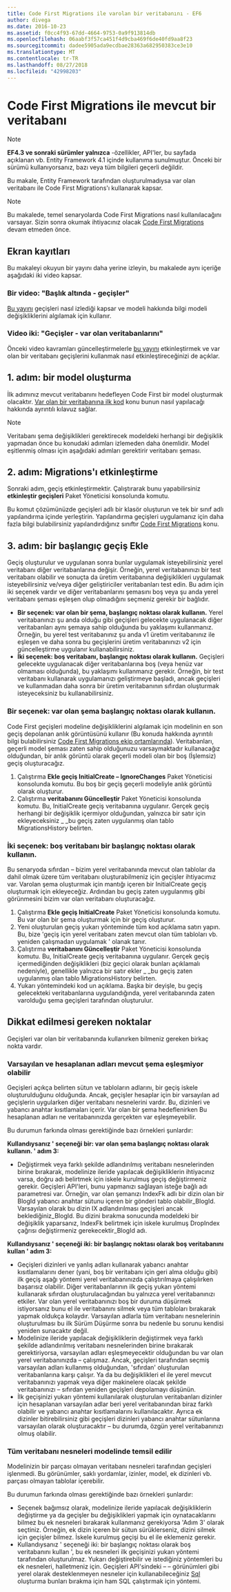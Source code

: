 ```yaml
---
title: Code First Migrations ile varolan bir veritabanını - EF6
author: divega
ms.date: 2016-10-23
ms.assetid: f0cc4f93-67dd-4664-9753-0a9f913814db
ms.openlocfilehash: 06aabf3f57ca451f4d9cba469f6de40fd9aa8f23
ms.sourcegitcommit: dadee5905ada9ecdbae28363a682950383ce3e10
ms.translationtype: MT
ms.contentlocale: tr-TR
ms.lasthandoff: 08/27/2018
ms.locfileid: "42998203"
---
```

# <a name="code-first-migrations-with-an-existing-database"></a>Code First Migrations ile mevcut bir veritabanı
> [!NOTE]
> **EF4.3 ve sonraki sürümler yalnızca** -özellikler, API'ler, bu sayfada açıklanan vb. Entity Framework 4.1 içinde kullanıma sunulmuştur. Önceki bir sürümü kullanıyorsanız, bazı veya tüm bilgileri geçerli değildir.

Bu makale, Entity Framework tarafından oluşturulmadıysa var olan veritabanı ile Code First Migrations'ı kullanarak kapsar.

> [!NOTE]
> Bu makalede, temel senaryolarda Code First Migrations nasıl kullanılacağını varsayar. Sizin sonra okumak ihtiyacınız olacak [Code First Migrations](~/ef6/modeling/code-first/migrations/index.md) devam etmeden önce.

## <a name="screencasts"></a>Ekran kayıtları

Bu makaleyi okuyun bir yayını daha yerine izleyin, bu makalede aynı içeriğe aşağıdaki iki video kapsar.

### <a name="video-one-migrations---under-the-hood"></a>Bir video: "Başlık altında - geçişler"

[Bu yayını](http://channel9.msdn.com/blogs/ef/migrations-under-the-hood) geçişleri nasıl izlediği kapsar ve modeli hakkında bilgi modeli değişikliklerini algılamak için kullanır.

### <a name="video-two-migrations---existing-databases"></a>Video iki: "Geçişler - var olan veritabanlarını"

Önceki video kavramları güncelleştirmelerle [bu yayını](http://channel9.msdn.com/blogs/ef/migrations-existing-databases) etkinleştirmek ve var olan bir veritabanı geçişlerini kullanmak nasıl etkinleştireceğinizi de açıklar.

## <a name="step-1-create-a-model"></a>1. adım: bir model oluşturma

İlk adımınız mevcut veritabanını hedefleyen Code First bir model oluşturmak olacaktır. [Var olan bir veritabanına ilk kod](~/ef6/modeling/code-first/workflows/existing-database.md) konu bunun nasıl yapılacağı hakkında ayrıntılı kılavuz sağlar.

>[!NOTE]
> Veritabanı şema değişiklikleri gerektirecek modeldeki herhangi bir değişiklik yapmadan önce bu konudaki adımları izlemeden daha önemlidir. Model eşitlenmiş olması için aşağıdaki adımları gerektirir veritabanı şeması.

## <a name="step-2-enable-migrations"></a>2. adım: Migrations'ı etkinleştirme

Sonraki adım, geçiş etkinleştirmektir. Çalıştırarak bunu yapabilirsiniz **etkinleştir geçişleri** Paket Yöneticisi konsolunda komutu.

Bu komut çözümünüzde geçişleri adlı bir klasör oluşturun ve tek bir sınıf adlı yapılandırma içinde yerleştirin. Yapılandırma geçişleri uygulamanız için daha fazla bilgi bulabilirsiniz yapılandırdığınız sınıftır [Code First Migrations](~/ef6/modeling/code-first/migrations/index.md) konu.

## <a name="step-3-add-an-initial-migration"></a>3. adım: bir başlangıç geçiş Ekle

Geçiş oluşturulur ve uygulanan sonra bunlar uygulamak isteyebilirsiniz yerel veritabanı diğer veritabanlarına değişir. Örneğin, yerel veritabanınızı bir test veritabanı olabilir ve sonuçta da üretim veritabanına değişiklikleri uygulamak isteyebilirsiniz ve/veya diğer geliştiriciler veritabanları test edin. Bu adım için iki seçenek vardır ve diğer veritabanlarını şemasını boş veya şu anda yerel veritabanı şeması eşleşen olup olmadığını seçmeniz gerekir bir bağlıdır.

-   **Bir seçenek: var olan bir şema, başlangıç noktası olarak kullanın.** Yerel veritabanınızı şu anda olduğu gibi geçişleri gelecekte uygulanacak diğer veritabanları aynı şemaya sahip olduğunda bu yaklaşımı kullanmanız. Örneğin, bu yerel test veritabanınız şu anda v1 üretim veritabanınız ile eşleşen ve daha sonra bu geçişlerini üretim veritabanınızı v2 için güncelleştirme uygulanır kullanabilirsiniz.
-   **İki seçenek: boş veritabanı, başlangıç noktası olarak kullanın.** Geçişleri gelecekte uygulanacak diğer veritabanlarına boş (veya henüz var olmaması olduğunda), bu yaklaşımı kullanmanız gerekir. Örneğin, bir test veritabanı kullanarak uygulamanızı geliştirmeye başladı, ancak geçişleri ve kullanmadan daha sonra bir üretim veritabanının sıfırdan oluşturmak isteyeceksiniz bu kullanabilirsiniz.

### <a name="option-one-use-existing-schema-as-a-starting-point"></a>Bir seçenek: var olan şema başlangıç noktası olarak kullanın.

Code First geçişleri modeline değişikliklerini algılamak için modelinin en son geçiş depolanan anlık görüntüsünü kullanır (Bu konuda hakkında ayrıntılı bilgi bulabilirsiniz [Code First Migrations ekip ortamlarında](~/ef6/modeling/code-first/migrations/teams.md)). Veritabanları, geçerli model şeması zaten sahip olduğunuzu varsaymaktadır kullanacağız olduğundan, bir anlık görüntü olarak geçerli modeli olan bir boş (İşlemsiz) geçiş oluşturacağız.

1.  Çalıştırma **Ekle geçiş InitialCreate – IgnoreChanges** Paket Yöneticisi konsolunda komutu. Bu boş bir geçiş geçerli modeliyle anlık görüntü olarak oluşturur.
2.  Çalıştırma **veritabanını Güncelleştir** Paket Yöneticisi konsolunda komutu. Bu, InitialCreate geçiş veritabanına uygulanır. Gerçek geçiş herhangi bir değişiklik içermiyor olduğundan, yalnızca bir satır için ekleyeceksiniz \_ \_bu geçiş zaten uygulanmış olan tablo MigrationsHistory belirten.

### <a name="option-two-use-empty-database-as-a-starting-point"></a>İki seçenek: boş veritabanı bir başlangıç noktası olarak kullanın.

Bu senaryoda sıfırdan – bizim yerel veritabanında mevcut olan tablolar da dahil olmak üzere tüm veritabanı oluşturabilmeniz için geçişler ihtiyacımız var. Varolan şema oluşturmak için mantığı içeren bir InitialCreate geçiş oluşturmak için ekleyeceğiz. Ardından bu geçiş zaten uygulanmış gibi görünmesini bizim var olan veritabanı oluşturacağız.

1.  Çalıştırma **Ekle geçiş InitialCreate** Paket Yöneticisi konsolunda komutu. Bu var olan bir şema oluşturmak için bir geçiş oluşturur.
2.  Yeni oluşturulan geçiş yukarı yönteminde tüm kod açıklama satırı yapın. Bu, bize 'geçiş için yerel veritabanı zaten mevcut olan tüm tabloları vb. yeniden çalışmadan uygulamak ' olanak tanır.
3.  Çalıştırma **veritabanını Güncelleştir** Paket Yöneticisi konsolunda komutu. Bu, InitialCreate geçiş veritabanına uygulanır. Gerçek geçiş içermediğinden değişiklikleri (biz geçici olarak bunları açıklamalı nedeniyle), genellikle yalnızca bir satır ekler \_ \_bu geçiş zaten uygulanmış olan tablo MigrationsHistory belirten.
4.  Yukarı yöntemindeki kod un açıklama. Başka bir deyişle, bu geçiş gelecekteki veritabanlarına uygulandığında, yerel veritabanında zaten varolduğu şema geçişleri tarafından oluşturulur.

## <a name="things-to-be-aware-of"></a>Dikkat edilmesi gereken noktalar

Geçişleri var olan bir veritabanında kullanırken bilmeniz gereken birkaç nokta vardır.

### <a name="defaultcalculated-names-may-not-match-existing-schema"></a>Varsayılan ve hesaplanan adları mevcut şema eşleşmiyor olabilir

Geçişleri açıkça belirten sütun ve tabloların adlarını, bir geçiş iskele oluşturulduğunu olduğunda. Ancak, geçişler hesaplar için bir varsayılan ad geçişlerin uygularken diğer veritabanı nesnelerini vardır. Bu, dizinleri ve yabancı anahtar kısıtlamaları içerir. Var olan bir şema hedeflenirken Bu hesaplanan adları ne veritabanınızda gerçekten var eşleşmeyebilir.

Bu durumun farkında olması gerektiğinde bazı örnekleri şunlardır:

**Kullandıysanız ' seçeneği bir: var olan şema başlangıç noktası olarak kullanın. ' adım 3:**

-   Değiştirmek veya farklı şekilde adlandırılmış veritabanı nesnelerinden birine bırakarak, modelinize ileride yapılacak değişikliklerin ihtiyacınız varsa, doğru adı belirtmek için iskele kurulmuş geçiş değiştirmeniz gerekir. Geçişleri API'leri, bunu yapmanızı sağlayan isteğe bağlı adı parametresi var.
    Örneğin, var olan şemanızı IndexFk adlı bir dizin olan bir BlogId yabancı anahtar sütunu içeren bir gönderi tablo olabilir\_BlogId. Varsayılan olarak bu dizin IX adlandırılması geçişleri ancak beklediğiniz\_BlogId. Bu dizini bırakma sonucunda modeldeki bir değişiklik yaparsanız, IndexFk belirtmek için iskele kurulmuş DropIndex çağrısı değiştirmeniz gerekecektir\_BlogId adı.

**Kullandıysanız ' seçeneği iki: bir başlangıç noktası olarak boş veritabanını kullan ' adım 3:**

-   Geçişleri dizinleri ve yanlış adları kullanarak yabancı anahtar kısıtlamalarını dener (yani, boş bir veritabanı için geri alma olduğu gibi) ilk geçiş aşağı yöntemi yerel veritabanınızda çalıştırılmaya çalışılırken başarısız olabilir. Diğer veritabanlarının ilk geçiş yukarı yöntemi kullanarak sıfırdan oluşturulacağından bu yalnızca yerel veritabanınızı etkiler.
    Var olan yerel veritabanınızı boş bir duruma düşürmek istiyorsanız bunu el ile veritabanını silmek veya tüm tabloları bırakarak yapmak oldukça kolaydır. Varsayılan adlarla tüm veritabanı nesnelerinin oluşturulması bu ilk Sürüm Düşürme sonra bu nedenle bu sorunu kendisi yeniden sunacaktır değil.
-   Modelinize ileride yapılacak değişikliklerin değiştirmek veya farklı şekilde adlandırılmış veritabanı nesnelerinden birine bırakarak gerektiriyorsa, varsayılan adları eşleşmeyecektir olduğundan bu var olan yerel veritabanınızda – çalışmaz. Ancak, geçişleri tarafından seçmiş varsayılan adları kullanmış olduğundan, 'sıfırdan' oluşturulan veritabanlarına karşı çalışır.
    Ya da bu değişiklikleri el ile yerel mevcut veritabanınızı yapmak veya diğer makinelere olacak şekilde veritabanınızı – sıfırdan yeniden geçişleri depolamayı düşünün.
-   İlk geçişinizi yukarı yöntemi kullanılarak oluşturulan veritabanları dizinler için hesaplanan varsayılan adlar beri yerel veritabanından biraz farklı olabilir ve yabancı anahtar kısıtlamalarını kullanılacaktır. Ayrıca ek dizinler bitirebilirsiniz gibi geçişleri dizinleri yabancı anahtar sütunlarına varsayılan olarak oluşturacaktır – bu durumda, özgün yerel veritabanınızı olmuş olabilir.

### <a name="not-all-database-objects-are-represented-in-the-model"></a>Tüm veritabanı nesneleri modelinde temsil edilir

Modelinizin bir parçası olmayan veritabanı nesneleri tarafından geçişleri işlenmedi. Bu görünümler, saklı yordamlar, izinler, model, ek dizinleri vb. parçası olmayan tablolar içerebilir.

Bu durumun farkında olması gerektiğinde bazı örnekleri şunlardır:

-   Seçenek bağımsız olarak, modelinize ileride yapılacak değişikliklerin değiştirme ya da geçişler bu değişiklikleri yapmak için oynatacaklarını bilmez bu ek nesneleri bırakarak kullanmanız gerekiyorsa 'Adım 3' olarak seçtiniz. Örneğin, ek dizin içeren bir sütun sürüklerseniz, dizini silmek için geçişler bilmez. İskele kurulmuş geçişi bu el ile eklemeniz gerekir.
-   Kullandıysanız ' seçeneği iki: bir başlangıç noktası olarak boş veritabanını kullan ', bu ek nesneleri ilk geçişinizi yukarı yöntemi tarafından oluşturulmaz.
    Yukarı değiştirebilir ve istediğiniz yöntemleri bu ek nesneleri, halletmeniz için. Geçişleri API'sindeki – – görünümleri gibi yerel olarak desteklenmeyen nesneler için kullanabileceğiniz [Sql](https://msdn.microsoft.com/library/system.data.entity.migrations.dbmigration.sql.aspx) oluşturma bunları bırakma için ham SQL çalıştırmak için yöntemi.
